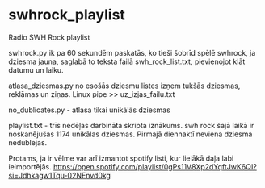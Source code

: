# swhrock_playlist
Radio SWH Rock playlist

swhrock.py
ik pa 60 sekundēm paskatās, ko tieši šobrīd spēlē swhrock, ja dziesma jauna, 
saglabā to teksta failā swh_rock_list.txt, pievienojot klāt datumu un laiku.

atlasa_dziesmas.py no esošās dziesmu listes izņem tukšās dziesmas, reklāmas un ziņas. 
Linux pipe >> uz_izjas_failu.txt

no_dublicates.py - atlasa tikai unikālās dziesmas

playlist.txt - trīs nedēļas darbināta skripta iznākums.
swh rock šajā laikā ir noskanējušas 1174 unikālas dziesmas.
Pirmajā diennaktī neviena dziesma nedublējās.

Protams, ja ir vēlme var arī izmantot spotify listi, kur lielākā daļa labi ieimportējās. 
https://open.spotify.com/playlist/0gPs11V8Xp2dYqftJwK6QI?si=Jdhkagw1Tqu-02NEnvd0kg

